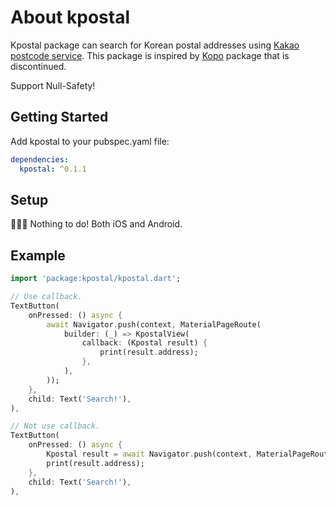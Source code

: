 # About kpostal

Kpostal package can search for Korean postal addresses using [Kakao postcode service](https://postcode.map.daum.net/guide).
This package is inspired by [Kopo](https://pub.dev/packages/kopo) package that is discontinued.

Support Null-Safety!

## Getting Started

Add kpostal to your pubspec.yaml file:
```yaml
dependencies:
  kpostal: ^0.1.1
```

## Setup

🧑🏻‍💻 Nothing to do! Both iOS and Android.

## Example

```dart
import 'package:kpostal/kpostal.dart';

// Use callback.
TextButton(
    onPressed: () async {
        await Navigator.push(context, MaterialPageRoute(
            builder: (_) => KpostalView(
                callback: (Kpostal result) {
                    print(result.address);
                }, 
            ),
        ));
    },
    child: Text('Search!'),
),

// Not use callback.
TextButton(
    onPressed: () async {
        Kpostal result = await Navigator.push(context, MaterialPageRoute(builder: (_) => KpostalView()));
        print(result.address);
    },
    child: Text('Search!'),
),
```